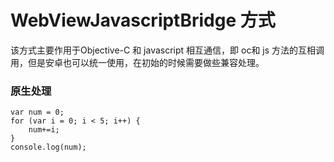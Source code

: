 # WebViewJavascriptBridge 方式

该方式主要作用于Objective-C 和 javascript 相互通信，即 oc和 js 方法的互相调用，但是安卓也可以统一使用，在初始的时候需要做些兼容处理。

### 原生处理

```object-c
var num = 0;
for (var i = 0; i < 5; i++) {
    num+=i;
}
console.log(num);
```



